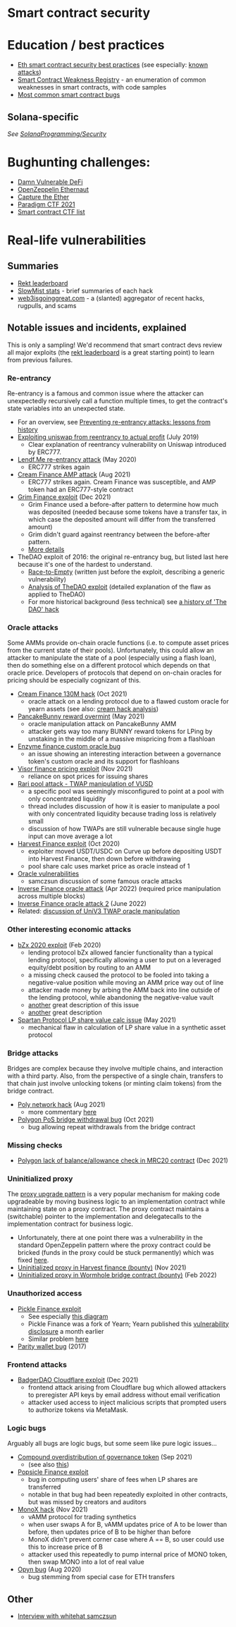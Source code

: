 Smart contract security
========================

# Education / best practices
* [Eth smart contract security best practices](https://consensys.github.io/smart-contract-best-practices/)
  (see especially: [known attacks](https://consensys.github.io/smart-contract-best-practices/attacks/))
* [Smart Contract Weakness Registry](https://swcregistry.io/) - an enumeration of common weaknesses in smart contracts, with code samples
* [Most common smart contract bugs](https://medium.com/solidified/most-common-smart-contract-bugs-of-2020-c1edfe9340ac)

## Solana-specific
_See [SolanaProgramming/Security](SolanaProgramming.md#security)_


# Bughunting challenges:
* [Damn Vulnerable DeFi](https://www.damnvulnerabledefi.xyz/)
* [OpenZeppelin Ethernaut](https://ethernaut.openzeppelin.com/)
* [Capture the Ether](https://capturetheether.com/)
* [Paradigm CTF 2021](https://github.com/paradigm-operations/paradigm-ctf-2021)
* [Smart contract CTF list](https://github.com/PumpkingWok/CTFGym)

  
# Real-life vulnerabilities

## Summaries
* [Rekt leaderboard](https://rekt.news/leaderboard/)
* [SlowMist stats](https://hacked.slowmist.io/en/) - brief summaries of each hack
* [web3isgoinggreat.com](https://web3isgoinggreat.com/) - a (slanted) aggregator of recent hacks, rugpulls, and scams


## Notable issues and incidents, explained

This is only a sampling!  We'd recommend that smart contract devs review all major exploits
(the [rekt leaderboard](https://rekt.news/leaderboard/) is a great starting point) to learn 
from previous failures.

### Re-entrancy
Re-entrancy is a famous and common issue where the attacker can unexpectedly recursively call a function multiple times,
to get the contract's state variables into an unexpected state.

* For an overview, see [Preventing re-entrancy attacks: lessons from history](https://medium.com/amber-group/preventing-re-entrancy-attacks-lessons-from-history-c2d96480fac3)
* [Exploiting uniswap from reentrancy to actual profit](https://blog.openzeppelin.com/exploiting-uniswap-from-reentrancy-to-actual-profit/) (July 2019)
  * Clear explanation of reentrancy vulnerability on Uniswap introduced by ERC777.
* [Lendf.Me re-entrancy attack](https://valid.network/post/the-reentrancy-strikes-again-the-case-of-lendf-me) (May 2020)
  * ERC777 strikes again
* [Cream Finance AMP attack](https://medium.com/cream-finance/c-r-e-a-m-finance-post-mortem-amp-exploit-6ceb20a630c5) (Aug 2021)
  * ERC777 strikes again.  Cream Finance was susceptible, and AMP token had an ERC777-style contract
* [Grim Finance exploit](https://twitter.com/RugDocIO/status/1472293717725913089) (Dec 2021)
  * Grim Finance used a before-after pattern to determine how much was deposited (needed because
    some tokens have a transfer tax, in which case the deposited amount will differ from the transferred amount)
  * Grim didn't guard against reentrancy between the before-after pattern.
  * [More details](https://rekt.news/grim-finance-rekt/)
* TheDAO exploit of 2016: the original re-entrancy bug, but listed last here because it's one of the hardest to understand.
  * [Race-to-Empty](https://vessenes.com/more-ethereum-attacks-race-to-empty-is-the-real-deal/)
    (written just before the exploit, describing a generic vulnerability)
  * [Analysis of TheDAO exploit](https://hackingdistributed.com/2016/06/18/analysis-of-the-dao-exploit/)
    (detailed explanation of the flaw as applied to TheDAO)
  * For more historical background (less technical) see [a history of 'The DAO' hack](https://coinmarketcap.com/alexandria/article/a-history-of-the-dao-hack)

### Oracle attacks
Some AMMs provide on-chain oracle functions (i.e. to compute asset prices from the current state of their pools).
Unfortunately, this could allow an attacker to manipulate the state of a pool (especially using a flash loan),
then do something else on a different protocol which depends on that oracle price.  Developers of
protocols that depend on on-chain oracles for pricing should be especially cognizant of this.

* [Cream Finance 130M hack](https://medium.com/@AndyPavia/swissblock-post-mortem-cream-finance-hack-7c1caff4335c) (Oct 2021)
  * oracle attack on a lending protocol due to a flawed custom oracle for yearn assets
    (see also: [cream hack analysis](https://mudit.blog/cream-hack-analysis/))
* [PancakeBunny reward overmint](https://medium.com/amber-group/bsc-flash-loan-attack-pancakebunny-3361b6d814fd) (May 2021)
  * oracle manipulation attack on PancakeBunny AMM
  * attacker gets way too many BUNNY reward tokens for LPing by unstaking in the middle of a massive mispricing from a flashloan
* [Enzyme finance custom oracle bug](https://medium.com/immunefi/enzyme-finance-price-oracle-manipulation-bug-fix-postmortem-4e1f3d4201b5)
  * an issue showing an interesting interaction between a governance token's custom oracle
    and its support for flashloans
* [Visor finance pricing exploit](https://twitter.com/Mudit__Gupta/status/1464657484367339527) (Nov 2021)
  * reliance on spot prices for issuing shares
* [Rari pool attack - TWAP manipulation of VUSD](https://twitter.com/Mudit__Gupta/status/1455627465678749696)
  * a specific pool was seemingly misconfigured to point at a pool with only concentrated liquidity
  * thread includes discussion of how it is easier to manipulate a pool with only concentrated liquidity because trading
    loss is relatively small
  * discussion of how TWAPs are still vulnerable because single huge input can move average a lot
* [Harvest Finance exploit](https://twitter.com/valentinmihov/status/1320667338321154048?s=20) (Oct 2020)
  * exploiter moved USDT/USDC on Curve up before depositing USDT into Harvest Finance, then down before withdrawing
  * pool share calc uses market price as oracle instead of 1
* [Oracle vulnerabilities](https://samczsun.com/so-you-want-to-use-a-price-oracle/)
  * samczsun discussion of some famous oracle attacks
* [Inverse Finance oracle attack](https://rekt.news/inverse-finance-rekt/) (Apr 2022) (required price manipulation across multiple blocks)
* [Inverse Finance oracle attack 2](https://twitter.com/peckshield/status/1537382891230883841) (June 2022)
* Related: [discussion of UniV3 TWAP oracle manipulation](https://twitter.com/euler_mab/status/1459314402059034634)

### Other interesting economic attacks
* [bZx 2020 exploit](https://peckshield.medium.com/bzx-hack-full-disclosure-with-detailed-profit-analysis-e6b1fa9b18fc) (Feb 2020)
  * lending protocol bZx allowed fancier functionality than a typical lending protocol, specifically
    allowing a user to put on a leveraged equity/debt position by routing to an AMM
  * a missing check caused the protocol to be fooled into taking a negative-value position while moving an AMM price way out of line
  * attacker made money by arbing the AMM back into line outside of the lending protocol, while abandoning the negative-value vault
  * [another](https://www.palkeo.com/en/projets/ethereum/bzx.html) great description of this issue
  * [another](https://lev.liv.nev.org.uk/pub/bzx_debug.txt) great description
* [Spartan Protocol LP share value calc issue](https://medium.com/amber-group/exploiting-spartan-protocols-lp-share-calculation-flaws-391437855e74) (May 2021)
  * mechanical flaw in calculation of LP share value in a synthetic asset protocol

### Bridge attacks
Bridges are complex because they involve multiple chains, and interaction with a third party.
Also, from the perspective of a single chain, transfers to that chain just involve unlocking
tokens (or minting claim tokens) from the bridge contract.

* [Poly network hack](https://slowmist.medium.com/the-analysis-and-q-a-of-poly-network-being-hacked-8112a35beb39) (Aug 2021)
  * more commentary [here](https://mudit.blog/poly-network-largest-crypto-hack/)
* [Polygon PoS bridge withdrawal bug](https://medium.com/immunefi/polygon-double-spend-bug-fix-postmortem-2m-bounty-5a1db09db7f1) (Oct 2021)
  * bug allowing repeat withdrawals from the bridge contract

### Missing checks
* [Polygon lack of balance/allowance check in MRC20 contract](https://medium.com/immunefi/polygon-lack-of-balance-check-bugfix-postmortem-2-2m-bounty-64ec66c24c7d) (Dec 2021)

### Uninitialized proxy
The [proxy upgrade pattern](https://docs.openzeppelin.com/upgrades-plugins/1.x/proxies) is a very popular mechanism for making code upgradeable by moving business logic to an implementation contract while maintaining state on a proxy contract.  The proxy contract maintains a (switchable) pointer to the implementation and delegatecalls to the implementation contract for business logic.
* Unfortunately, there at one point there was a vulnerability in the standard OpenZeppelin pattern where the proxy contract could be bricked (funds in the proxy could be stuck permanently) which was fixed [here](https://forum.openzeppelin.com/t/security-advisory-initialize-uups-implementation-contracts/15301).
* [Uninitialized proxy in Harvest finance (bounty)](https://medium.com/immunefi/harvest-finance-uninitialized-proxies-bug-fix-postmortem-ea5c0f7af96b) (Nov 2021)
* [Uninitialized proxy in Wormhole bridge contract (bounty)](https://medium.com/immunefi/wormhole-uninitialized-proxy-bugfix-review-90250c41a43a) (Feb 2022)

### Unauthorized access
* [Pickle Finance exploit](https://rekt.news/pickle-finance-rekt/)
  * See especially [this diagram](https://twitter.com/vasa_develop/status/1330532691205361664/photo/1)
  * Pickle Finance was a fork of Yearn; Yearn published this [vulnerability disclosure](https://github.com/yearn/yearn-security/blob/master/disclosures/2020-10-10.md) a month earlier
  * Similar problem [here](https://rekt.news/rari-capital-rekt/)
* [Parity wallet bug](https://hackingdistributed.com/2017/07/22/deep-dive-parity-bug/) (2017)

### Frontend attacks
* [BadgerDAO Cloudflare exploit](https://badger.com/technical-post-mortem) (Dec 2021)
  * frontend attack arising from Cloudflare bug which allowed attackers to preregister API keys by email address
    without email verification
  * attacker used access to inject malicious scripts that prompted users to authorize
    tokens via MetaMask.

### Logic bugs
Arguably all bugs are logic bugs, but some seem like pure logic issues...

* [Compound overdistribution of governance token](https://twitter.com/Mudit__Gupta/status/1443454935639609345?t=sznwoTmp3KMDffaI1vpINA&s=19) (Sep 2021)
  * (see also [this](https://cybavo.medium.com/defi-protocol-compound-suffers-a-90m-reverse-rugpull-after-1-letter-bug-6168071497e2))
* [Popsicle Finance exploit](https://twitter.com/Mudit__Gupta/status/1422797923037814786?s=20)
  * bug in computing users' share of fees when LP shares are transferred
  * notable in that bug had been repeatedly exploited in other contracts, but was missed by creators and auditors
* [MonoX hack](https://twitter.com/Mudit__Gupta/status/1465726874974187524) (Nov 2021)
  * vAMM protocol for trading synthetics
  * when user swaps A for B, vAMM updates price of A to be lower than before, then updates price of B to be higher than before
  * MonoX didn't prevent corner case where A == B, so user could use this to increase price of B
  * attacker used this repeatedly to pump internal price of MONO token, then swap MONO into a lot of real value
* [Opyn bug](https://peckshield.medium.com/opyn-hacks-root-cause-analysis-c65f3fe249db) (Aug 2020)
  * bug stemming from special case for ETH transfers

## Other
* [Interview with whitehat samczsun](https://medium.com/immunefi/the-u-up-files-with-samczsun-1a9116cf6e74)
